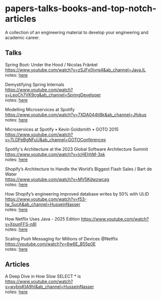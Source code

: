 # papers-talks-books-and-top-notch-articles

A collection of an engineering material to develop your engineering and academic career.

## Talks

Spring Boot: Under the Hood / Nicolas Fränkel <br>
https://www.youtube.com/watch?v=zSJFx0iyrq4&ab_channel=Java.IL <br>
notes: [here](/talks/spring_boot_under_the_hood.md)

Demystifying Spring Internals<br>
https://www.youtube.com/watch?v=LeoCh7VK9cg&ab_channel=SpringDeveloper <br>
notes: [here](/talks/demystifying_spring_internals.md)

Modelling Microservices at Spotify <br>
https://www.youtube.com/watch?v=7XDA044tl8k&ab_channel=Jfokus <br>
notes: [here](/talks/modelling_microservices_at_spotify.md)<br>

Microservices at Spotify • Kevin Goldsmith • GOTO 2015 <br>
https://www.youtube.com/watch?v=7LGPeBgNFuU&ab_channel=GOTOConferences <br>

Spotify's Architecture at the 2023 Global Software Architecture Summit <br>
https://www.youtube.com/watch?v=lcHEhhM-3sk <br>
notes: [here](/talks/spotify_architecture.md) <br>

Shopify’s Architecture to Handle the World’s Biggest Flash Sales / Bart de Water<br>
https://www.youtube.com/watch?v=MV5Kdwzwcag <br>
notes: [here](/talks/shopifys_architecture_to_handle_the_worlds_biggest_flash_sales.md) <br>

How Shopify’s engineering improved database writes by 50% with ULID
https://www.youtube.com/watch?v=f53-Iw_5ucA&ab_channel=HusseinNasser <br>
notes: [here](/talks/how_shopifys_engineering_improved_database_writes_by_50p_with_ulid.md) <br>

How Netflix Uses Java - 2025 Edition
https://www.youtube.com/watch?v=XpunFFS-n8I <br>
notes: [here](/talks/how_netflix_really_uses_java_2025.md) <br>

Scaling Push Messaging for Millions of Devices @Netflix
https://youtube.com/watch?v=6w6E_B55p0E<br>
notes: [here](/talks/scaling_push_messaging_for_millions_of_devices_at_netflix.md) <br>

## Articles

A Deep Dive in How Slow SELECT \* is <br>
https://www.youtube.com/watch?v=wybjsKtA9hI&ab_channel=HusseinNasser <br>
notes: [here](/articles/a_deep_dive_in_how_slow_select_start_is.md)
